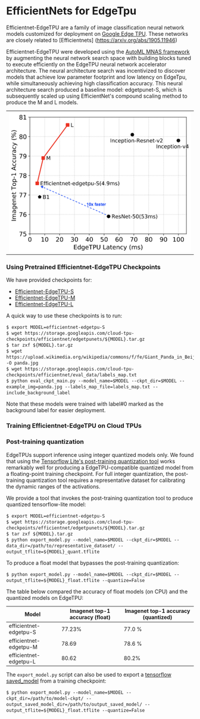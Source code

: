 # EfficientNets for EdgeTpu

Efficientnet-EdgeTPU are a family of image classification neural network models customized for deployment on [Google Edge TPU](https://coral.withgoogle.com/). These networks are closely related to [Efficientnets] (https://arxiv.org/abs/1905.11946)

Efficientnet-EdgeTPU were developed using the [AutoML MNAS framework](https://ai.googleblog.com/2018/08/mnasnet-towards-automating-design-of.html) by augmenting the neural network search space with building blocks tuned to execute efficiently on the EdgeTPU neural network accelerator architecture. The neural architecture search was incentivized to discover models that achieve low parameter footprint and low latency on EdgeTpu, while simultaneously achieving high classification accuracy. This neural architecture search produced a baseline model: edgetpunet-S, which is subsequently scaled up using EfficientNet's compound scaling method to produce the M and L models.

<table border="0">
<tr>
    <td>
    <img src="../g3doc/efficientnet-edgetpu.png" width="100%" />
    </td>
</tr>
</table>

### Using Pretrained Efficientnet-EdgeTPU Checkpoints
We have provided checkpoints for:

* [Efficientnet-EdgeTPU-S](https://storage.googleapis.com/cloud-tpu-checkpoints/efficientnet/efficientnet-edgetpu-S.tar.gz)
* [Efficientnet-EdgeTPU-M](https://storage.googleapis.com/cloud-tpu-checkpoints/efficientnet/efficientnet-edgetpu-M.tar.gz)
* [Efficientnet-EdgeTPU-L](https://storage.googleapis.com/cloud-tpu-checkpoints/efficientnet/efficientnet-edgetpu-L.tar.gz)

A quick way to use these checkpoints is to run:

```shell
$ export MODEL=efficientnet-edgetpu-S
$ wget https://storage.googleapis.com/cloud-tpu-checkpoints/efficientnet/edgetpunets/${MODEL}.tar.gz
$ tar zxf ${MODEL}.tar.gz
$ wget https://upload.wikimedia.org/wikipedia/commons/f/fe/Giant_Panda_in_Beijing_Zoo_1.JPG -O panda.jpg
$ wget https://storage.googleapis.com/cloud-tpu-checkpoints/efficientnet/eval_data/labels_map.txt
$ python eval_ckpt_main.py --model_name=$MODEL --ckpt_dir=$MODEL --example_img=panda.jpg --labels_map_file=labels_map.txt --include_background_label
```
Note that these models were trained with label#0 marked as the background label for easier deployment.

### Training Efficientnet-EdgeTPU on Cloud TPUs


### Post-training quantization

EdgeTPUs support inference using integer quantized models only. We found that using the [Tensorflow Lite's post-training quantization tool](https://www.tensorflow.org/lite/performance/post_training_quantization) works remarkably well for producing a EdgeTPU-compatible quantized model from a floating-point training checkpoint. For full integer quantization, the post-training quantization tool requires a representative dataset for calibrating the dynamic ranges of the activations.

We provide a tool that invokes the post-training quantization tool to produce quantized tensorflow-lite model:

```shell
$ export MODEL=efficientnet-edgetpu-S
$ wget https://storage.googleapis.com/cloud-tpu-checkpoints/efficientnet/edgetpunets/${MODEL}.tar.gz
$ tar zxf ${MODEL}.tar.gz
$ python export_model.py --model_name=$MODEL --ckpt_dir=$MODEL --data_dir=/path/to/representative_dataset/ --output_tflite=${MODEL}_quant.tflite
```

To produce a float model that bypasses the post-training quantization:

```shell
$ python export_model.py --model_name=$MODEL --ckpt_dir=$MODEL --output_tflite=${MODEL}_float.tflite --quantize=False
```
The table below compared the accuracy of float models (on CPU) and the quantized models on EdgeTPU:

|**Model** | **Imagenet top-1 accuracy (float)** | **Imagenet top-1 accuracy (quantized)** |
|------|----------------------|------------------|
|efficientnet-edgetpu-S| 77.23% | 77.0 % |
|efficientnet-edgetpu-M| 78.69 | 78.6 % |
|efficientnet-edgetpu-L| 80.62 | 80.2% |

The `export_model.py` script can also be used to export a [tensorflow saved_model](https://www.tensorflow.org/guide/saved_model]) from a training checkpoint:

```shell
$ python export_model.py --model_name=$MODEL --ckpt_dir=/path/to/model-ckpt/ --output_saved_model_dir=/path/to/output_saved_model/ --output_tflite=${MODEL}_float.tflite --quantize=False
```
